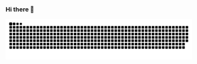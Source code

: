 ### Hi there 👋

<!--
**wheatma/wheatma** is a ✨ _special_ ✨ repository because its `README.md` (this file) appears on your GitHub profile.

Here are some ideas to get you started:

- 🔭 I’m currently working on ...
- 🌱 I’m currently learning ...
- 👯 I’m looking to collaborate on ...
- 🤔 I’m looking for help with ...
- 💬 Ask me about ...
- 📫 How to reach me: ...
- 😄 Pronouns: ...
- ⚡ Fun fact: ...
-->

<!--
![暗色](https://raw.githubusercontent.com/wheatma/wheatma/output/github-contribution-grid-snake-dark.svg)
-->
![亮色](https://raw.githubusercontent.com/wheatma/wheatma/output/github-contribution-grid-snake.svg)
